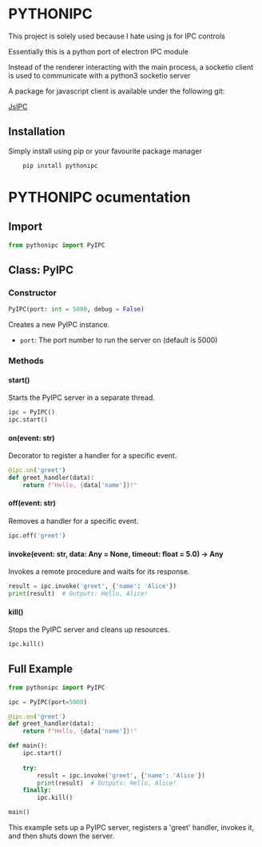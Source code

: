 # PYTHONIPC

This project is solely used because I hate using js for IPC controls

Essentially this is a python port of electron IPC module

Instead of the renderer interacting with the main process, a socketio client is used to communicate with a python3 socketio server

A package for javascript client is available under the following git:

[JsIPC](https://github.com/its-mr-monday/jsipc)

## Installation

Simply install using pip or your favourite package manager

```console
    pip install pythonipc
```

# PYTHONIPC ocumentation

## Import

```python
from pythonipc import PyIPC
```

## Class: PyIPC

### Constructor

```python
PyIPC(port: int = 5000, debug = False)
```

Creates a new PyIPC instance.

- `port`: The port number to run the server on (default is 5000)

### Methods

#### start()

Starts the PyIPC server in a separate thread.

```python
ipc = PyIPC()
ipc.start()
```

#### on(event: str)

Decorator to register a handler for a specific event.

```python
@ipc.on('greet')
def greet_handler(data):
    return f"Hello, {data['name']}!"
```

#### off(event: str)

Removes a handler for a specific event.

```python
ipc.off('greet')
```

#### invoke(event: str, data: Any = None, timeout: float = 5.0) -> Any

Invokes a remote procedure and waits for its response.

```python
result = ipc.invoke('greet', {'name': 'Alice'})
print(result)  # Outputs: Hello, Alice!
```

#### kill()

Stops the PyIPC server and cleans up resources.

```python
ipc.kill()
```

## Full Example

```python
from pythonipc import PyIPC

ipc = PyIPC(port=5000)

@ipc.on('greet')
def greet_handler(data):
    return f"Hello, {data['name']}!"

def main():
    ipc.start()
    
    try:
        result = ipc.invoke('greet', {'name': 'Alice'})
        print(result)  # Outputs: Hello, Alice!
    finally:
        ipc.kill()

main()
```

This example sets up a PyIPC server, registers a 'greet' handler, invokes it, and then shuts down the server.